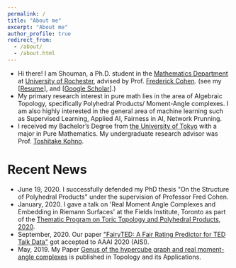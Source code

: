 ```yaml
---
permalink: /
title: "About me"
excerpt: "About me"
author_profile: true
redirect_from: 
  - /about/
  - /about.html
---
```


* Hi there! I am Shouman, a Ph.D. student in the [Mathematics Department](https://web.math.rochester.edu/) at [University of Rochester](https://www.rochester.edu/), advised by Prof. [Frederick Cohen](https://web.math.rochester.edu/people/faculty/cohf/). (see my [[Resume](http://anumoshsad.github.io/files/ResumeRecent.pdf)], and [[Google Scholar](https://scholar.google.com/citations?user=Czu1NUcAAAAJ&hl=en)].)
* My primary research interest in pure math lies in the area of Algebraic Topology, specifically Polyhedral Products/ Moment-Angle complexes. I am also highly interested in the general area of machine learning such as Supervised Learning, Applied AI, Fairness in AI, Network Prunning.
* I received my Bachelor’s Degree from [the University of Tokyo](https://www.u-tokyo.ac.jp/en/index.html) with a major in Pure Mathematics. My undergraduate research advisor was Prof. [Toshitake Kohno](https://www.ms.u-tokyo.ac.jp/~kohno/).


# Recent News
* June 19, 2020. I successfully defended my PhD thesis "On the Structure of Polyhedral Products" under the supervision of Professor Fred Cohen.
* January, 2020. I gave a talk on 'Real Moment Angle Complexes and Embedding in Riemann Surfaces' at the Fields Institute, Toronto as part of the [Thematic Program on Toric Topology and Polyhedral Products, 2020](http://www.fields.utoronto.ca/activities/19-20/toric). 
* September, 2020. Our paper ["FairyTED: A Fair Rating Predictor for TED Talk Data"](https://arxiv.org/abs/1911.11558) got accepted to AAAI 2020 (AISI).
* May, 2019. My Paper [Genus of the hypercube graph and real moment-angle complexes](https://www.sciencedirect.com/science/article/pii/S0166864119300872) is published in Topology and its Applications.
